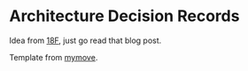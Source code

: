 # Architecture Decision Records

Idea from [18F](https://web.archive.org/web/20241218100353/https://18f.gsa.gov/2021/07/06/architecture_decision_records_helpful_now_invaluable_later/),
just go read that blog post.

Template from [mymove](https://github.com/transcom/mymove/blob/v0.13/docs/adr/template.md).
